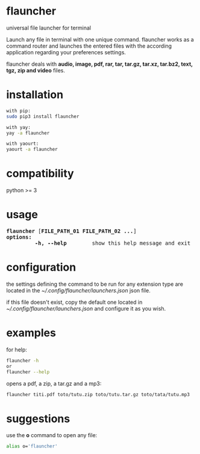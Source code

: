 # flauncher
universal file launcher for terminal

Launch any file in terminal with one unique command. flauncher works as a command router and launches the entered files with the according application regarding your preferences settings.

flauncher deals with **audio, image, pdf, rar, tar, tar.gz, tar.xz, tar.bz2, text, tgz, zip and video** files.

# installation
```sh
with pip:
sudo pip3 install flauncher

with yay:
yay -a flauncher

with yaourt:
yaourt -a flauncher
```

# compatibility
python >= 3


# usage
<pre>
<b>flauncher</b> [<b>FILE_PATH_01 FILE_PATH_02 ...</b>]
<b>options:</b>
<!-- -->         <b>-h, --help</b>        show this help message and exit
</pre>

# configuration
the settings defining the command to be run for any extension type are located in the *~/.config/flauncher/launchers.json* json file.

if this file doesn't exist, copy the default one located in *~/.config/flauncher/launchers.json* and configure it as you wish.


# examples
for help:<br/>
```sh
flauncher -h
or
flauncher --help
```

opens a pdf, a zip, a tar.gz and a mp3:<br/>
```sh
flauncher titi.pdf toto/tutu.zip toto/tutu.tar.gz toto/tata/tutu.mp3
```

# suggestions
use the **o** command to open any file:<br/>
```sh
alias o='flauncher'
```
